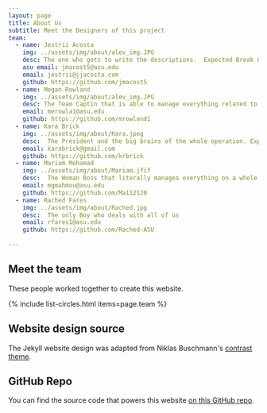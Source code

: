 ```yaml
---
layout: page
title: About Us
subtitle: Meet the Designers of this project
team:
  - name: Jestrii Acosta
    img: ../assets/img/about/alev_img.JPG
    desc: The one who gets to write the descriptions.  Expected Break Out Date: August 2022!
    asu email: jmacost5@asu.edu
    email: jestrii@jjacosta.com
    github: https://github.com/jmacost5
  - name: Megan Rowland
    img: ../assets/img/about/alev_img.JPG
    desc: The Team Captin that is able to manage everything related to the project
    email: merowla1@asu.edu
    github: https://github.com/mrowland1
  - name: Kara Brick
    img: ../assets/img/about/Kara.jpeg
    desc:  The President and the big brains of the whole operation. Expected Break Out Date: August 2022!
    email: karabrick@gmail.com
    github: https://github.com/krbrick
  - name: Mariam Mohamad
    img: ../assets/img/about/Mariam.jfif
    desc:  The Woman Boss that literally manages everything on a whole other time line
    email: mgmahmou@asu.edu
    github: https://github.com/Ma112120
  - name: Rached Fares
    img: ../assets/img/about/Rached.jpg
    desc:  The only Boy who deals with all of us
    email: rfares1@asu.edu
    github: https://github.com/Rached-ASU
    
---
```


## Meet the team

These people worked together to create this website.

{% include list-circles.html items=page.team %}

## Website design source

The Jekyll website design was adapted from Niklas Buschmann's [contrast theme](https://github.com/niklasbuschmann/contrast).

## GitHub Repo

You can find the source code that powers this website [on this GitHub repo](https://github.com/R-Class/cpp-528-template).

<!--- CSS for Circles --->

<style>

/* now starting CSS for circles down below */
.list-circles {
  text-align: center;

}

.list-circles-item {
  display: inline-block;
  width: 240px;
  vertical-align: top;
  margin: 0;
  padding: 20px;
}

/* make the background a bit brighter than the current dark gray (#282828) */
.list-circles-item:hover {
  background: #5e5e5e;
}

.list-circles-item .item-img {
  max-width: 200px;
  height: 200px;
  -webkit-border-radius: 50%;
  -moz-border-radius: 50%;
  border-radius: 50%;
  border: 1px solid #777;
}

.list-circles-item .item-desc {
  font-size: 16px;
}

.list-circles-item .item-links {
  margin-top: 5px;
}

.list-circles-item .item-link {
  margin:0 3px;
  color: #FFFFFF;
  text-decoration: none !important;
}

.list-circles-item .item-link:hover {
  color: #000000;
}

</style>
